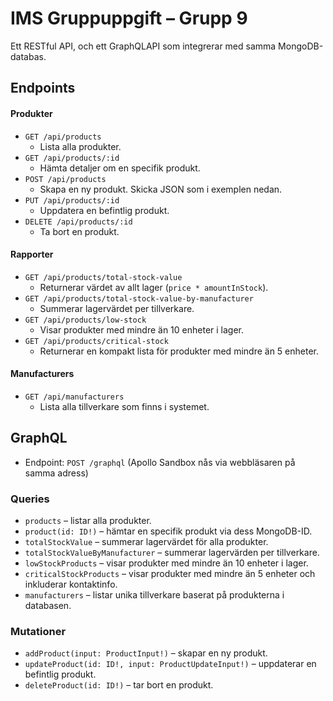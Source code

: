 # IMS Gruppuppgift – Grupp 9

Ett RESTful API, och ett GraphQLAPI som integrerar med samma MongoDB-databas.

## Endpoints

#### Produkter
- `GET /api/products`
  - Lista alla produkter.
- `GET /api/products/:id`
  - Hämta detaljer om en specifik produkt.
- `POST /api/products`
  - Skapa en ny produkt. Skicka JSON som i exemplen nedan.
- `PUT /api/products/:id`
  - Uppdatera en befintlig produkt.
- `DELETE /api/products/:id`
  - Ta bort en produkt.

#### Rapporter
- `GET /api/products/total-stock-value`
  - Returnerar värdet av allt lager (`price * amountInStock`).
- `GET /api/products/total-stock-value-by-manufacturer`
  - Summerar lagervärdet per tillverkare.
- `GET /api/products/low-stock`
  - Visar produkter med mindre än 10 enheter i lager.
- `GET /api/products/critical-stock`
  - Returnerar en kompakt lista för produkter med mindre än 5 enheter.

#### Manufacturers
- `GET /api/manufacturers`
  - Lista alla tillverkare som finns i systemet.

## GraphQL

- Endpoint: `POST /graphql` (Apollo Sandbox nås via webbläsaren på samma adress)

### Queries

- `products` – listar alla produkter.
- `product(id: ID!)` – hämtar en specifik produkt via dess MongoDB-ID.
- `totalStockValue` – summerar lagervärdet för alla produkter.
- `totalStockValueByManufacturer` – summerar lagervärden per tillverkare.
- `lowStockProducts` – visar produkter med mindre än 10 enheter i lager.
- `criticalStockProducts` – visar produkter med mindre än 5 enheter och inkluderar kontaktinfo.
- `manufacturers` – listar unika tillverkare baserat på produkterna i databasen.

### Mutationer

- `addProduct(input: ProductInput!)` – skapar en ny produkt.
- `updateProduct(id: ID!, input: ProductUpdateInput!)` – uppdaterar en befintlig produkt.
- `deleteProduct(id: ID!)` – tar bort en produkt.